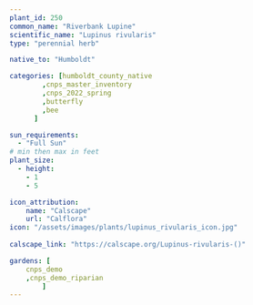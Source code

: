 ```yaml
---
plant_id: 250 
common_name: "Riverbank Lupine"
scientific_name: "Lupinus rivularis"
type: "perennial herb"

native_to: "Humboldt"

categories: [humboldt_county_native
        ,cnps_master_inventory
        ,cnps_2022_spring
        ,butterfly
        ,bee
      ]

sun_requirements:
  - "Full Sun"
# min then max in feet
plant_size:
  - height: 
    - 1 
    - 5

icon_attribution: 
    name: "Calscape"
    url: "Calflora"
icon: "/assets/images/plants/lupinus_rivularis_icon.jpg"
 
calscape_link: "https://calscape.org/Lupinus-rivularis-()"

gardens: [
    cnps_demo
    ,cnps_demo_riparian
        ]
---
```

